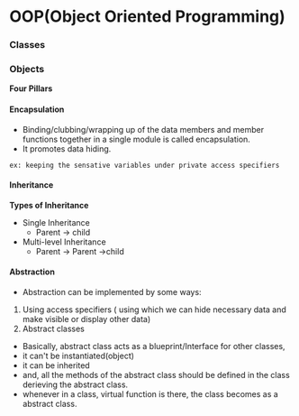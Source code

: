 # OOP(Object Oriented Programming)
### Classes
### Objects

**Four Pillars**
#### Encapsulation
 - Binding/clubbing/wrapping up of the data members and member functions together in a single module is called encapsulation.
 - It promotes data hiding.
 ```
 ex: keeping the sensative variables under private access specifiers
 ```

#### Inheritance
  **Types of Inheritance**
  - Single Inheritance
    - Parent -> child
  - Multi-level Inheritance
    - Parent -> Parent ->child
#### Abstraction
 - Abstraction can be implemented by some ways:
 1. Using access specifiers ( using which we can hide necessary data and make visible or display other data)
 2. Abstract classes
   - Basically, abstract class acts as a blueprint/Interface for other classes, 
   - it can't be instantiated(object)
   - it can be inherited
   - and, all the methods of the abstract class should be defined in the class derieving the abstract class.
   - whenever in a class, virtual function is there, the class becomes as a abstract class. 